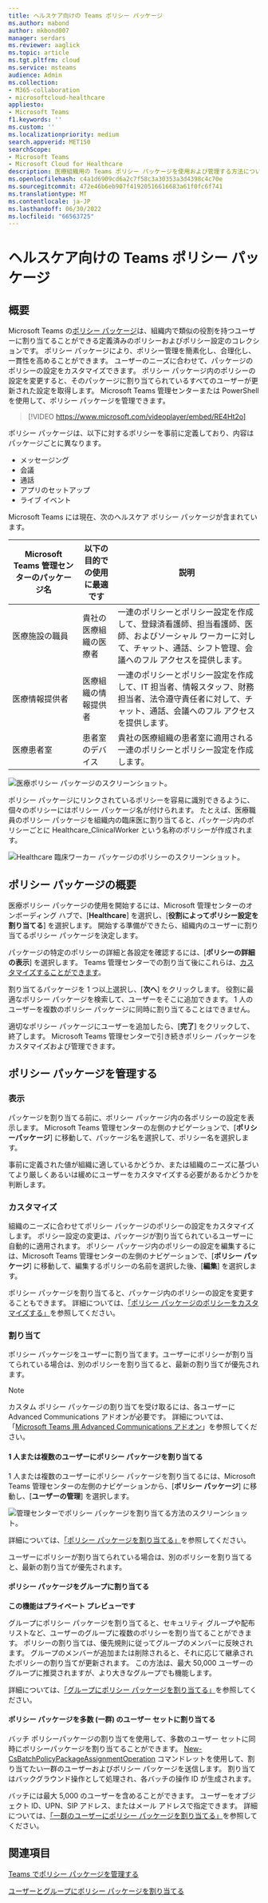 ```yaml
---
title: ヘルスケア向けの Teams ポリシー パッケージ
ms.author: mabond
author: mkbond007
manager: serdars
ms.reviewer: aaglick
ms.topic: article
ms.tgt.pltfrm: cloud
ms.service: msteams
audience: Admin
ms.collection:
- M365-collaboration
- microsoftcloud-healthcare
appliesto:
- Microsoft Teams
f1.keywords: ''
ms.custom: ''
ms.localizationpriority: medium
search.appverid: MET150
searchScope:
- Microsoft Teams
- Microsoft Cloud for Healthcare
description: 医療組織用の Teams ポリシー パッケージを使用および管理する方法について説明します。
ms.openlocfilehash: c4a1d6909cd6a2c7f58c3a30353a3d4398c4c70e
ms.sourcegitcommit: 472e46b6eb907f41920516616683a61f0fc6f741
ms.translationtype: MT
ms.contentlocale: ja-JP
ms.lasthandoff: 06/30/2022
ms.locfileid: "66563725"
---
```

# <a name="teams-policy-packages-for-healthcare"></a>ヘルスケア向けの Teams ポリシー パッケージ

## <a name="overview"></a>概要

Microsoft Teams の[ポリシー パッケージ](manage-policy-packages.md)は、組織内で類似の役割を持つユーザーに割り当てることができる定義済みのポリシーおよびポリシー設定のコレクションです。 ポリシー パッケージにより、ポリシー管理を簡素化し、合理化し、一貫性を高めることができます。 ユーザーのニーズに合わせて、パッケージのポリシーの設定をカスタマイズできます。 ポリシー パッケージ内のポリシーの設定を変更すると、そのパッケージに割り当てられているすべてのユーザーが更新された設定を取得します。 Microsoft Teams 管理センターまたは PowerShell を使用して、ポリシー パッケージを管理できます。

> [!VIDEO https://www.microsoft.com/videoplayer/embed/RE4Ht2o]

ポリシー パッケージは、以下に対するポリシーを事前に定義しており、内容はパッケージごとに異なります。

- メッセージング
- 会議
- 通話
- アプリのセットアップ
- ライブ イベント

Microsoft Teams には現在、次のヘルスケア ポリシー パッケージが含まれています。

|Microsoft Teams 管理センターのパッケージ名|以下の目的での使用に最適です|説明 |
|---------|---------|---------|
|医療施設の職員  |貴社の医療組織の医療者  |一連のポリシーとポリシー設定を作成して、登録済看護師、担当看護師、医師、およびソーシャル ワーカーに対して、チャット、通話、シフト管理、会議へのフル アクセスを提供します。 |
|医療情報提供者  |医療組織の情報提供者 |一連のポリシーとポリシー設定を作成して、IT 担当者、情報スタッフ、財務担当者、法令遵守責任者に対して、チャット、通話、会議へのフル アクセスを提供します。|
|医療患者室  |患者室のデバイス|貴社の医療組織の患者室に適用される一連のポリシーとポリシー設定を作成します。|

![医療ポリシー パッケージのスクリーンショット。](media/policy-packages-healthcare.png)

ポリシー パッケージにリンクされているポリシーを容易に識別できるように、個々のポリシーにはポリシー パッケージ名が付けられます。 たとえば、医療職員のポリシー パッケージを組織内の臨床医に割り当てると、パッケージ内のポリシーごとに Healthcare_ClinicalWorker という名称のポリシーが作成されます。

![Healthcare 臨床ワーカー パッケージのポリシーのスクリーンショット。](media/policy-packages-healthcare-clinical-worker.png)

## <a name="get-started-with-policy-packages"></a>ポリシー パッケージの概要

医療ポリシー パッケージの使用を開始するには、Microsoft 管理センターのオンボーディング ハブで、[**Healthcare**] を選択し、[**役割によってポリシー設定を割り当てる**] を選択します。 開始する準備ができたら、組織内のユーザーに割り当てるポリシー パッケージを決定します。

パッケージの特定のポリシーの詳細と各設定を確認するには、[**ポリシーの詳細の表示**] を選択します。 Teams 管理センターでの割り当て後にこれらは、[カスタマイズすることができます](manage-policy-packages.md#customize-policies-in-a-policy-package)。

割り当てるパッケージを 1 つ以上選択し、[**次へ**] をクリックします。 役割に最適なポリシー パッケージを検索して、ユーザーをそこに追加できます。 1 人のユーザーを複数のポリシー パッケージに同時に割り当てることはできません。

適切なポリシー パッケージにユーザーを追加したら、[**完了**] をクリックして、終了します。 Microsoft Teams 管理センターで引き続きポリシー パッケージをカスタマイズおよび管理できます。

## <a name="manage-policy-packages"></a>ポリシー パッケージを管理する

### <a name="view"></a>表示

パッケージを割り当てる前に、ポリシー パッケージ内の各ポリシーの設定を表示します。 Microsoft Teams 管理センターの左側のナビゲーションで、[**ポリシーパッケージ**] に移動して、パッケージ名を選択して、ポリシー名を選択します。

事前に定義された値が組織に適しているかどうか、または組織のニーズに基づいてより厳しくあるいは緩めにユーザーをカスタマイズする必要があるかどうかを判断します。

### <a name="customize"></a>カスタマイズ

組織のニーズに合わせてポリシー パッケージのポリシーの設定をカスタマイズします。 ポリシー設定の変更は、パッケージが割り当てられているユーザーに自動的に適用されます。 ポリシー パッケージ内のポリシーの設定を編集するには、Microsoft Teams 管理センターの左側のナビゲーションで、[**ポリシー パッケージ**] に移動して、編集するポリシーの名前を選択した後、[**編集**] を選択します。

ポリシー パッケージを割り当てると、パッケージ内のポリシーの設定を変更することもできます。 詳細については、[「ポリシー パッケージのポリシーをカスタマイズする」](manage-policy-packages.md#customize-policies-in-a-policy-package)を参照してください。

### <a name="assign"></a>割り当て

ポリシー パッケージをユーザーに割り当てます。ユーザーにポリシーが割り当てられている場合は、別のポリシーを割り当てると、最新の割り当てが優先されます。

> [!NOTE]
> カスタム ポリシー パッケージの割り当てを受け取るには、各ユーザーに Advanced Communications アドオンが必要です。 詳細については、「[Microsoft Teams 用 Advanced Communications アドオン](/microsoftteams/teams-add-on-licensing/advanced-communications)」を参照してください。

#### <a name="assign-a-policy-package-to-one-or-several-users"></a>1 人または複数のユーザーにポリシー パッケージを割り当てる

1 人または複数のユーザーにポリシー パッケージを割り当てるには、Microsoft Teams 管理センターの左側のナビゲーションから、[**ポリシー パッケージ**] に移動し、[**ユーザーの管理**] を選択します。  

![管理センターでポリシー パッケージを割り当てる方法のスクリーンショット。](media/policy-packages-healthcare-assign.png)

詳細については、[「ポリシー パッケージを割り当てる」](assign-policy-packages.md)を参照してください。

ユーザーにポリシーが割り当てられている場合は、別のポリシーを割り当てると、最新の割り当てが優先されます。

#### <a name="assign-a-policy-package-to-a-group"></a>ポリシー パッケージをグループに割り当てる

**この機能はプライベート プレビューです**

グループにポリシー パッケージを割り当てると、セキュリティ グループや配布リストなど、ユーザーのグループに複数のポリシーを割り当てることができます。 ポリシーの割り当ては、優先規則に従ってグループのメンバーに反映されます。 グループのメンバーが追加または削除されると、それに応じて継承されたポリシーの割り当てが更新されます。 この方法は、最大 50,000 ユーザーのグループに推奨されますが、より大きなグループでも機能します。

詳細については、[「グループにポリシー パッケージを割り当てる」](assign-policy-packages.md#assign-a-policy-package-to-a-group)を参照してください。

#### <a name="assign-a-policy-package-to-a-large-set-batch-of-users"></a>ポリシー パッケージを多数 (一群) のユーザー セットに割り当てる

バッチ ポリシーパッケージの割り当てを使用して、多数のユーザー セットに同時にポリシーパッケージを割り当てることができます。 [New-CsBatchPolicyPackageAssignmentOperation](/powershell/module/teams/new-csbatchpolicypackageassignmentoperation) コマンドレットを使用して、割り当てたい一群のユーザーおよびポリシー パッケージを送信します。 割り当てはバックグラウンド操作として処理され、各バッチの操作 ID が生成されます。

バッチには最大 5,000 のユーザーを含めることができます。 ユーザーをオブジェクト ID、UPN、SIP アドレス、またはメール アドレスで指定できます。 詳細については、[「一群のユーザーにポリシー パッケージを割り当てる」](assign-policy-packages.md#assign-a-policy-package-to-a-batch-of-users)を参照してください。

## <a name="related-topics"></a>関連項目

[Teams でポリシー パッケージを管理する](manage-policy-packages.md)

[ユーザーとグループにポリシー パッケージを割り当てる](assign-policy-packages.md)
